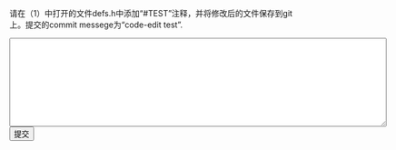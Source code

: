 请在（1）中打开的文件defs.h中添加“#TEST”注释，并将修改后的文件保存到git上。提交的commit messege为“code-edit test”.
<div class="active-code">
<textarea rows="10" cols="80"></textarea>
<div><input class="action-submit" type="submit" value="提交"/></div>
</div>